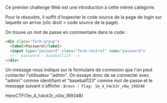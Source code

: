 Ce premier challenge Web est une introduction à cette même catégorie.

Pour le résoudre, il suffit d'inspecter le code source de la page de login sur laquelle on arrive (clic droit > code source de la page).

On trouve un mot de passe en commentaire dans le code :
```html
<div class="form-group">
  <label>Password</label>
  <input type="password" class="form-control" name="password">
  <!-- password : baseball123 -->
</div>
```
Un message nous indique sur le formulaire de connexion que l'on peut contacter l'utilisateur "admin". On essaye donc de se connecter avec "admin" comme identifiant et "baseball123" comme mot de passe et le message suivant s'affiche : `Bravo ! Flag: 1m_4_h4ck3r_n0w_199248 `

HeroCTF{1m_4_h4ck3r_n0w_199248}
